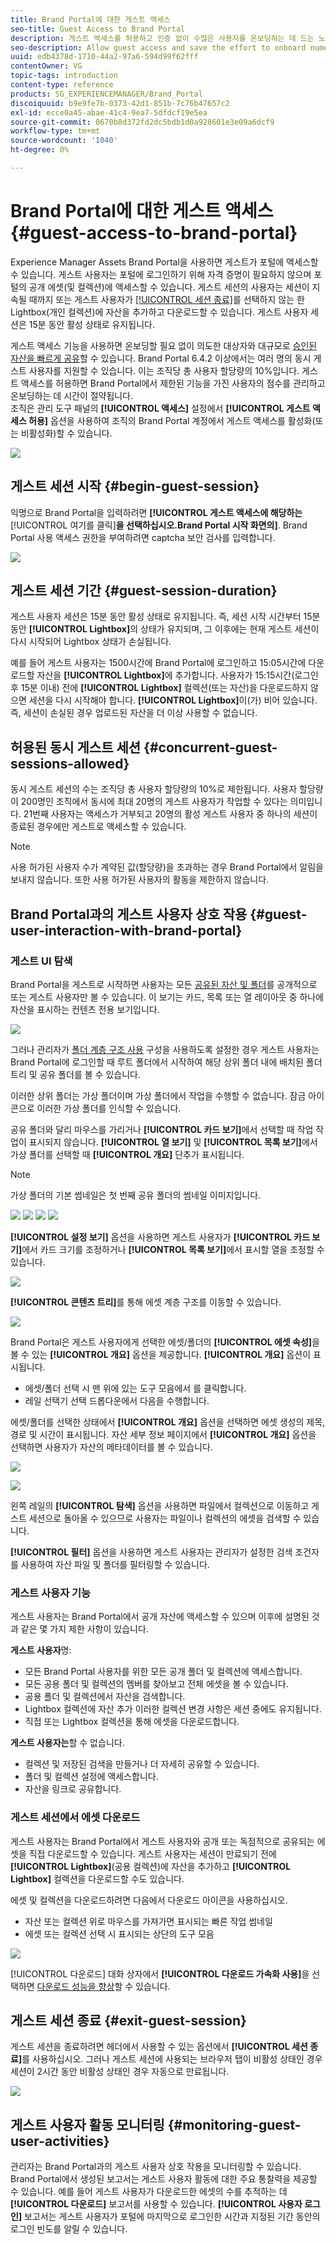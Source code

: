 ```yaml
---
title: Brand Portal에 대한 게스트 액세스
seo-title: Guest Access to Brand Portal
description: 게스트 액세스를 허용하고 인증 없이 수많은 사용자를 온보딩하는 데 드는 노력을 절약하십시오.
seo-description: Allow guest access and save the effort to onboard numerous users without authentication.
uuid: edb4378d-1710-44a2-97a6-594d99f62fff
contentOwner: VG
topic-tags: introduction
content-type: reference
products: SG_EXPERIENCEMANAGER/Brand_Portal
discoiquuid: b9e9fe7b-0373-42d1-851b-7c76b47657c2
exl-id: ecce0a45-abae-41c4-9ea7-5dfdcf19e5ea
source-git-commit: 0670b8d372fd2dc5bdb1d0a928601e3e09a6dcf9
workflow-type: tm+mt
source-wordcount: '1040'
ht-degree: 0%

---
```


# Brand Portal에 대한 게스트 액세스 {#guest-access-to-brand-portal}

Experience Manager Assets Brand Portal을 사용하면 게스트가 포털에 액세스할 수 있습니다. 게스트 사용자는 포털에 로그인하기 위해 자격 증명이 필요하지 않으며 포털의 공개 에셋(및 컬렉션)에 액세스할 수 있습니다. 게스트 세션의 사용자는 세션이 지속될 때까지 또는 게스트 사용자가 [[!UICONTROL 세션 종료]](#exit-guest-session)를 선택하지 않는 한 Lightbox(개인 컬렉션)에 자산을 추가하고 다운로드할 수 있습니다. 게스트 사용자 세션은 15분 동안 활성 상태로 유지됩니다.

게스트 액세스 기능을 사용하면 온보딩할 필요 없이 의도한 대상자와 대규모로 [승인된 자산을 빠르게 공유](../using/brand-portal-sharing-folders.md#how-to-share-folders)할 수 있습니다. Brand Portal 6.4.2 이상에서는 여러 명의 동시 게스트 사용자를 지원할 수 있습니다. 이는 조직당 총 사용자 할당량의 10%입니다. 게스트 액세스를 허용하면 Brand Portal에서 제한된 기능을 가진 사용자의 점수를 관리하고 온보딩하는 데 시간이 절약됩니다.\
조직은 관리 도구 패널의 **[!UICONTROL 액세스]** 설정에서 **[!UICONTROL 게스트 액세스 허용]** 옵션을 사용하여 조직의 Brand Portal 계정에서 게스트 액세스를 활성화(또는 비활성화)할 수 있습니다.

<!--
Comment Type: annotation
Last Modified By: mgulati
Last Modified Date: 2018-08-17T10:42:59.879-0400
Removed the first para: "AEM Assets Brand Portal allows public users to enter the portal anonymously and have restricted access to the allowed public resources as guests. Organization users with guest role need not seek access and authentication from administrators."
-->

![](assets/enable-guest-access.png)

## 게스트 세션 시작 {#begin-guest-session}

익명으로 Brand Portal을 입력하려면 **[!UICONTROL 게스트 액세스에 해당하는**[!UICONTROL &#x200B;여기를 클릭&#x200B;]**을 선택하십시오.Brand Portal 시작 화면의]**. Brand Portal 사용 액세스 권한을 부여하려면 captcha 보안 검사를 입력합니다.

![](assets/bp-login-screen.png)

## 게스트 세션 기간 {#guest-session-duration}

게스트 사용자 세션은 15분 동안 활성 상태로 유지됩니다.
즉, 세션 시작 시간부터 15분 동안 **[!UICONTROL Lightbox]**&#x200B;의 상태가 유지되며, 그 이후에는 현재 게스트 세션이 다시 시작되어 Lightbox 상태가 손실됩니다.

예를 들어 게스트 사용자는 1500시간에 Brand Portal에 로그인하고 15:05시간에 다운로드할 자산을 **[!UICONTROL Lightbox]**&#x200B;에 추가합니다. 사용자가 15:15시간(로그인 후 15분 이내) 전에 **[!UICONTROL Lightbox]** 컬렉션(또는 자산)을 다운로드하지 않으면 세션을 다시 시작해야 합니다. **[!UICONTROL Lightbox]**&#x200B;이(가) 비어 있습니다. 즉, 세션이 손실된 경우 업로드된 자산을 더 이상 사용할 수 없습니다.

## 허용된 동시 게스트 세션 {#concurrent-guest-sessions-allowed}

동시 게스트 세션의 수는 조직당 총 사용자 할당량의 10%로 제한됩니다. 사용자 할당량이 200명인 조직에서 동시에 최대 20명의 게스트 사용자가 작업할 수 있다는 의미입니다. 21번째 사용자는 액세스가 거부되고 20명의 활성 게스트 사용자 중 하나의 세션이 종료된 경우에만 게스트로 액세스할 수 있습니다.

>[!NOTE]
>
>사용 허가된 사용자 수가 계약된 값(할당량)을 초과하는 경우 Brand Portal에서 알림을 보내지 않습니다. 또한 사용 허가된 사용자의 활동을 제한하지 않습니다.

## Brand Portal과의 게스트 사용자 상호 작용 {#guest-user-interaction-with-brand-portal}

### 게스트 UI 탐색

Brand Portal을 게스트로 시작하면 사용자는 모든 [공유된 자산 및 폴더](../using/brand-portal-sharing-folders.md#sharefolders)를 공개적으로 또는 게스트 사용자만 볼 수 있습니다. 이 보기는 카드, 목록 또는 열 레이아웃 중 하나에 자산을 표시하는 컨텐츠 전용 보기입니다.

![](assets/disabled-folder-hierarchy1.png)

그러나 관리자가 [폴더 계층 구조 사용](../using/brand-portal-general-configuration.md#main-pars-header-1621071021) 구성을 사용하도록 설정한 경우 게스트 사용자는 Brand Portal에 로그인할 때 루트 폴더에서 시작하여 해당 상위 폴더 내에 배치된 폴더 트리 및 공유 폴더를 볼 수 있습니다.

이러한 상위 폴더는 가상 폴더이며 가상 폴더에서 작업을 수행할 수 없습니다. 잠금 아이콘으로 이러한 가상 폴더를 인식할 수 있습니다.

공유 폴더와 달리 마우스를 가리거나 **[!UICONTROL 카드 보기]**&#x200B;에서 선택할 때 작업 작업이 표시되지 않습니다. **[!UICONTROL 열 보기]** 및 **[!UICONTROL 목록 보기]**&#x200B;에서 가상 폴더를 선택할 때 **[!UICONTROL 개요]** 단추가 표시됩니다.

>[!NOTE]
>
>가상 폴더의 기본 썸네일은 첫 번째 공유 폴더의 썸네일 이미지입니다.

![](assets/enabled-hierarchy1.png) ![](assets/hierarchy1-nonadmin.png) ![](assets/hierarchy-nonadmin.png) ![](assets/hierarchy2-nonadmin.png)

**[!UICONTROL 설정 보기]** 옵션을 사용하면 게스트 사용자가 **[!UICONTROL 카드 보기]**&#x200B;에서 카드 크기를 조정하거나 **[!UICONTROL 목록 보기]**&#x200B;에서 표시할 열을 조정할 수 있습니다.

![](assets/nav-guest-user.png)

**[!UICONTROL 콘텐츠 트리]**&#x200B;를 통해 에셋 계층 구조를 이동할 수 있습니다.

![](assets/guest-login-ui.png)

Brand Portal은 게스트 사용자에게 선택한 에셋/폴더의 **[!UICONTROL 에셋 속성]**&#x200B;을 볼 수 있는 **[!UICONTROL 개요]** 옵션을 제공합니다. **[!UICONTROL 개요]** 옵션이 표시됩니다.

* 에셋/폴더 선택 시 맨 위에 있는 도구 모음에서 를 클릭합니다.
* 레일 선택기 선택 드롭다운에서 다음을 수행합니다.

에셋/폴더를 선택한 상태에서 **[!UICONTROL 개요]** 옵션을 선택하면 에셋 생성의 제목, 경로 및 시간이 표시됩니다. 자산 세부 정보 페이지에서 **[!UICONTROL 개요]** 옵션을 선택하면 사용자가 자산의 메타데이터를 볼 수 있습니다.

![](assets/overview-option-1.png)

![](assets/overview-rail-selector-1.png)

왼쪽 레일의 **[!UICONTROL 탐색]** 옵션을 사용하면 파일에서 컬렉션으로 이동하고 게스트 세션으로 돌아올 수 있으므로 사용자는 파일이나 컬렉션의 에셋을 검색할 수 있습니다.

**[!UICONTROL 필터]** 옵션을 사용하면 게스트 사용자는 관리자가 설정한 검색 조건자를 사용하여 자산 파일 및 폴더를 필터링할 수 있습니다.

### 게스트 사용자 기능

게스트 사용자는 Brand Portal에서 공개 자산에 액세스할 수 있으며 이후에 설명된 것과 같은 몇 가지 제한 사항이 있습니다.

**게스트 사용자**&#x200B;명:

* 모든 Brand Portal 사용자를 위한 모든 공개 폴더 및 컬렉션에 액세스합니다.
* 모든 공용 폴더 및 컬렉션의 멤버를 찾아보고 전체 에셋을 볼 수 있습니다.
* 공용 폴더 및 컬렉션에서 자산을 검색합니다.
* Lightbox 컬렉션에 자산 추가 이러한 컬렉션 변경 사항은 세션 중에도 유지됩니다.
* 직접 또는 Lightbox 컬렉션을 통해 에셋을 다운로드합니다.

**게스트 사용자는**&#x200B;할 수 없습니다.

* 컬렉션 및 저장된 검색을 만들거나 더 자세히 공유할 수 있습니다.
* 폴더 및 컬렉션 설정에 액세스합니다.
* 자산을 링크로 공유합니다.

### 게스트 세션에서 에셋 다운로드

게스트 사용자는 Brand Portal에서 게스트 사용자와 공개 또는 독점적으로 공유되는 에셋을 직접 다운로드할 수 있습니다. 게스트 사용자는 세션이 만료되기 전에 **[!UICONTROL Lightbox]**(공용 컬렉션)에 자산을 추가하고 **[!UICONTROL Lightbox]** 컬렉션을 다운로드할 수도 있습니다.

에셋 및 컬렉션을 다운로드하려면 다음에서 다운로드 아이콘을 사용하십시오.

* 자산 또는 컬렉션 위로 마우스를 가져가면 표시되는 빠른 작업 썸네일
* 에셋 또는 컬렉션 선택 시 표시되는 상단의 도구 모음

![](assets/download-on-guest.png)

[!UICONTROL 다운로드] 대화 상자에서 **[!UICONTROL 다운로드 가속화 사용]**&#x200B;을 선택하면 [다운로드 성능을 향상](../using/accelerated-download.md)할 수 있습니다.

## 게스트 세션 종료 {#exit-guest-session}

게스트 세션을 종료하려면 헤더에서 사용할 수 있는 옵션에서 **[!UICONTROL 세션 종료]**&#x200B;를 사용하십시오. 그러나 게스트 세션에 사용되는 브라우저 탭이 비활성 상태인 경우 세션이 2시간 동안 비활성 상태인 경우 자동으로 만료됩니다.

![](assets/end-guest-session.png)

## 게스트 사용자 활동 모니터링 {#monitoring-guest-user-activities}

관리자는 Brand Portal과의 게스트 사용자 상호 작용을 모니터링할 수 있습니다. Brand Portal에서 생성된 보고서는 게스트 사용자 활동에 대한 주요 통찰력을 제공할 수 있습니다. 예를 들어 게스트 사용자가 다운로드한 에셋의 수를 추적하는 데 **[!UICONTROL 다운로드]** 보고서를 사용할 수 있습니다. **[!UICONTROL 사용자 로그인]** 보고서는 게스트 사용자가 포털에 마지막으로 로그인한 시간과 지정된 기간 동안의 로그인 빈도를 알릴 수 있습니다.
